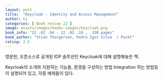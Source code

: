 ```yaml
---
layout: post
title:  "Keycloak - Identity and Access Management"
author: kj
categories: [ Book review 22 ]
image: assets/images/books-images/keycloak.png
book_info: "22 .02 .04 - 22 .02 .10 ,  330 pages"
book_author: "Stian Thorgersen, Pedro Igor Silva  / Packt"
rating: 2.5
---
```


영문판, 오픈소스로 공개된 IDP 솔루션인 Keycloak에 대해 설명해놓은 책.

Keycloak의 소개와 지원하는 기능들, 환경을 구성하는 방법 Integration 하는 방법등이 설명되어 있고, 각종 예제들이 있다.
